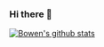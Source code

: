 ### Hi there 👋

<!--
**Bowen-n/Bowen-n** is a ✨ _special_ ✨ repository because its `README.md` (this file) appears on your GitHub profile.

Here are some ideas to get you started:

- 🔭 I’m currently working on ...
- 🌱 I’m currently learning ...
- 👯 I’m looking to collaborate on ...
- 🤔 I’m looking for help with ...
- 💬 Ask me about ...
- 📫 How to reach me: ...
- 😄 Pronouns: ...
- ⚡ Fun fact: ...
-->

[![Bowen's github stats](https://github-readme-stats.vercel.app/api?username=bowen-n)](https://github.com/bowen-n/github-readme-stats)